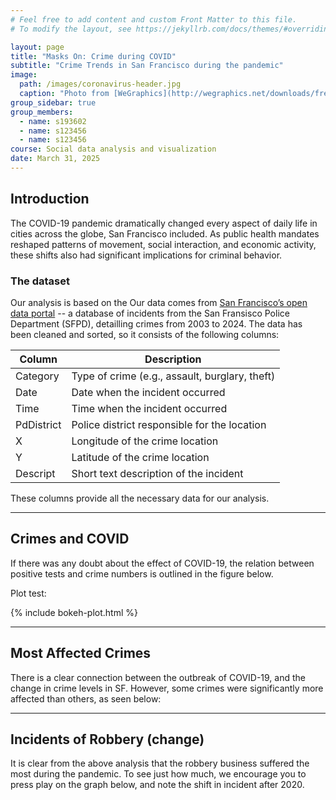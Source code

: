 ```yaml
---
# Feel free to add content and custom Front Matter to this file.
# To modify the layout, see https://jekyllrb.com/docs/themes/#overriding-theme-defaults

layout: page
title: "Masks On: Crime during COVID"
subtitle: "Crime Trends in San Francisco during the pandemic"
image: 
  path: /images/coronavirus-header.jpg
  caption: "Photo from [WeGraphics](http://wegraphics.net/downloads/free-ultimate-blurred-background-pack/)"
group_sidebar: true
group_members:
  - name: s193602
  - name: s123456
  - name: s123456
course: Social data analysis and visualization
date: March 31, 2025
---
```


## Introduction

The COVID-19 pandemic dramatically changed every aspect of daily life in cities across the globe, San Francisco included. As public health mandates reshaped patterns of movement, social interaction, and economic activity, these shifts also had significant implications for criminal behavior.

### The dataset

Our analysis is based on the Our data comes from [San Francisco’s open data portal](https://data.sfgov.org/browse?category=Public+Safety&sortBy=relevance&page=1&pageSize=20) -- a database of incidents from the San Fransisco Police Department (SFPD), detailling crimes from 2003 to 2024. The data has been cleaned and sorted, so it consists of the following columns: 

| Column       | Description                                                       |
|--------------|-------------------------------------------------------------------|
| Category     | Type of crime (e.g., assault, burglary, theft)                    |
| Date         | Date when the incident occurred                                   |
| Time         | Time when the incident occurred                                   |
| PdDistrict   | Police district responsible for the location                      |
| X            | Longitude of the crime location                                   |
| Y            | Latitude of the crime location                                    |
| Descript     | Short text description of the incident                            |

These columns provide all the necessary data for our analysis. 

---

## Crimes and COVID

If there was any doubt about the effect of COVID-19, the relation between positive tests and crime numbers is outlined in the figure below. 

Plot test:  

{% include bokeh-plot.html %}

---

## Most Affected Crimes

There is a clear connection between the outbreak of COVID-19, and the change in crime levels in SF. However, some crimes were significantly more affected than others, as seen below: 


---

## Incidents of Robbery (change)

It is clear from the above analysis that the robbery business suffered the most during the pandemic. To see just how much, we encourage you to press play on the graph below, and note the shift in incident after 2020. 